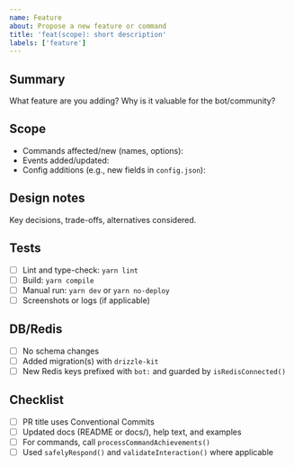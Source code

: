 ```yaml
---
name: Feature
about: Propose a new feature or command
title: 'feat(scope): short description'
labels: ['feature']
---
```


## Summary

What feature are you adding? Why is it valuable for the bot/community?

## Scope

- Commands affected/new (names, options):
- Events added/updated:
- Config additions (e.g., new fields in `config.json`):

## Design notes

Key decisions, trade-offs, alternatives considered.

## Tests

- [ ] Lint and type-check: `yarn lint`
- [ ] Build: `yarn compile`
- [ ] Manual run: `yarn dev` or `yarn no-deploy`
- [ ] Screenshots or logs (if applicable)

## DB/Redis

- [ ] No schema changes
- [ ] Added migration(s) with `drizzle-kit`
- [ ] New Redis keys prefixed with `bot:` and guarded by `isRedisConnected()`

## Checklist

- [ ] PR title uses Conventional Commits
- [ ] Updated docs (README or docs/), help text, and examples
- [ ] For commands, call `processCommandAchievements()`
- [ ] Used `safelyRespond()` and `validateInteraction()` where applicable
